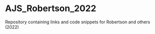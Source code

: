 # AJS_Robertson_2022
Repository containing links and code snippets for Robertson and others (2022) 
